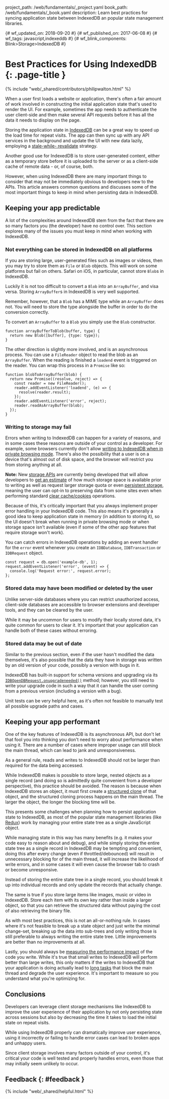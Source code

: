 project_path: /web/fundamentals/_project.yaml book_path: /web/fundamentals/_book.yaml description: Learn best practices for syncing application state between IndexedDB an popular state management libraries.

{# wf_updated_on: 2018-09-20 #} {# wf_published_on: 2017-06-08 #} {# wf_tags: javascript,indexeddb #} {# wf_blink_components: Blink>Storage>IndexedDB #}

# Best Practices for Using IndexedDB {: .page-title }

{% include "web/_shared/contributors/philipwalton.html" %}

When a user first loads a website or application, there's often a fair amount of work involved in constructing the initial application state that's used to render the UI. For example, sometimes the app needs to authenticate the user client-side and then make several API requests before it has all the data it needs to display on the page.

Storing the application state in [IndexedDB](https://developer.mozilla.org/en-US/docs/Web/API/IndexedDB_API) can be a great way to speed up the load time for repeat visits. The app can then sync up with any API services in the background and update the UI with new data lazily, employing a [stale-while- revalidate](https://www.mnot.net/blog/2007/12/12/stale) strategy.

Another good use for IndexedDB is to store user-generated content, either as a temporary store before it is uploaded to the server or as a client-side cache of remote data - or, of course, both.

However, when using IndexedDB there are many important things to consider that may not be immediately obvious to developers new to the APIs. This article answers common questions and discusses some of the most important things to keep in mind when persisting data in IndexedDB.

## Keeping your app predictable

A lot of the complexities around IndexedDB stem from the fact that there are so many factors you (the developer) have no control over. This section explores many of the issues you must keep in mind when working with IndexedDB.

### Not everything can be stored in IndexedDB on all platforms

If you are storing large, user-generated files such as images or videos, then you may try to store them as `File` or `Blob` objects. This will work on some platforms but fail on others. Safari on iOS, in particular, cannot store `Blob`s in IndexedDB.

Luckily it is not too difficult to convert a `Blob` into an `ArrayBuffer`, and visa versa. Storing `ArrayBuffer`s in IndexedDB is very well supported.

Remember, however, that a `Blob` has a MIME type while an `ArrayBuffer` does not. You will need to store the type alongside the buffer in order to do the conversion correctly.

To convert an `ArrayBuffer` to a `Blob` you simply use the `Blob` constructor.

    function arrayBufferToBlob(buffer, type) {
      return new Blob([buffer], {type: type});
    }
    

The other direction is slightly more involved, and is an asynchronous process. You can use a `FileReader` object to read the blob as an `ArrayBuffer`. When the reading is finished a `loadend` event is triggered on the reader. You can wrap this process in a `Promise` like so:

    function blobToArrayBuffer(blob) {
      return new Promise((resolve, reject) => {
        const reader = new FileReader();
        reader.addEventListener('loadend', (e) => {
          resolve(reader.result);
        });
        reader.addEventListener('error', reject);
        reader.readAsArrayBuffer(blob);
      });
    }
    

### Writing to storage may fail

Errors when writing to IndexedDB can happen for a variety of reasons, and in some cases these reasons are outside of your control as a developer. For example, some browsers currently don't allow [writing to IndexedDB when in private browsing mode](https://developer.mozilla.org/en-US/docs/Web/API/IndexedDB_API#Browser_compatibility). There's also the possibility that a user is on a device that's almost out of disk space, and the browser will restrict you from storing anything at all.

<aside>
  <strong>Note:</strong>
  New <a href="https://storage.spec.whatwg.org/">storage APIs</a> are currently
  being developed that will allow developers to <a
  href="https://storage.spec.whatwg.org/#usage-and-quota">get an estimate</a> of
  how much storage space is available prior to writing as well as request larger
  storage quota or even <a
  href="https://storage.spec.whatwg.org/#persistence">persistent storage</a>,
  meaning the user can opt-in to preserving data from some sites even when
  performing standard <a
  href="https://support.google.com/accounts/answer/32050">clear
  cache/cookies</a> operations.
</aside>

Because of this, it's critically important that you always implement proper error handling in your IndexedDB code. This also means it's generally a good idea to keep application state in memory (in addition to storing it), so the UI doesn't break when running in private browsing mode or when storage space isn't available (even if some of the other app features that require storage won't work).

You can catch errors in IndexedDB operations by adding an event handler for the `error` event whenever you create an `IDBDatabase`, `IDBTransaction` or `IDBRequest` object.

    const request = db.open('example-db', 1);
    request.addEventListener('error', (event) => {
      console.log('Request error:', request.error);
    };
    

### Stored data may have been modified or deleted by the user

Unlike server-side databases where you can restrict unauthorized access, client-side databases are accessible to browser extensions and developer tools, and they can be cleared by the user.

While it may be uncommon for users to modify their locally stored data, it's quite common for users to clear it. It's important that your application can handle both of these cases without erroring.

### Stored data may be out of date

Similar to the previous section, even if the user hasn't modified the data themselves, it's also possible that the data they have in storage was written by an old version of your code, possibly a version with bugs in it.

IndexedDB has built-in support for schema versions and upgrading via its [`IDBOpenDBRequest.onupgradeneeded()`](https://developer.mozilla.org/en-US/docs/Web/API/IDBOpenDBRequest/onupgradeneeded) method; however, you still need to write your upgrade code in such a way that it can handle the user coming from a previous version (including a version with a bug).

Unit tests can be very helpful here, as it's often not feasible to manually test all possible upgrade paths and cases.

## Keeping your app performant

One of the key features of IndexedDB is its asynchronous API, but don't let that fool you into thinking you don't need to worry about performance when using it. There are a number of cases where improper usage can still block the main thread, which can lead to jank and unresponsiveness.

As a general rule, reads and writes to IndexedDB should not be larger than required for the data being accessed.

While IndexedDB makes is possible to store large, nested objects as a single record (and doing so is admittedly quite convenient from a developer perspective), this practice should be avoided. The reason is because when IndexedDB stores an object, it must first create a [structured clone](https://developer.mozilla.org/en-US/docs/Web/API/Web_Workers_API/Structured_clone_algorithm) of that object, and the structured cloning process happens on the main thread. The larger the object, the longer the blocking time will be.

This presents some challenges when planning how to persist application state to IndexedDB, as most of the popular state management libraries (like [Redux](http://redux.js.org/)) work by managing your entire state tree as a single JavaScript object.

While managing state in this way has many benefits (e.g. it makes your code easy to reason about and debug), and while simply storing the entire state tree as a single record in IndexedDB may be tempting and convenient, doing this after every change (even if throttled/debounced) will result in unnecessary blocking for of the main thread, it will increase the likelihood of write errors, and in some cases it will even cause the browser tab to crash or become unresponsive.

Instead of storing the entire state tree in a single record, you should break it up into individual records and only update the records that actually change.

The same is true if you store large items like images, music or video in IndexedDB. Store each item with its own key rather than inside a larger object, so that you can retrieve the structured data without paying the cost of also retrieving the binary file.

As with most best practices, this is not an all-or-nothing rule. In cases where it's not feasible to break up a state object and just write the minimal change-set, breaking up the data into sub-trees and only writing those is still preferable to always writing the entire state tree. Little improvements are better than no improvements at all.

Lastly, you should always be [measuring the performance impact](/web/updates/2017/06/user-centric-performance-metrics) of the code you write. While it's true that small writes to IndexedDB will perform better than large writes, this only matters if the writes to IndexedDB that your application is doing actually lead to [long tasks](/web/updates/2017/06/user-centric-performance-metrics#long_tasks) that block the main thread and degrade the user experience. It's important to measure so you understand what you're optimizing for.

## Conclusions

Developers can leverage client storage mechanisms like IndexedDB to improve the user experience of their application by not only persisting state across sessions but also by decreasing the time it takes to load the initial state on repeat visits.

While using IndexedDB properly can dramatically improve user experience, using it incorrectly or failing to handle error cases can lead to broken apps and unhappy users.

Since client storage involves many factors outside of your control, it's critical your code is well tested and properly handles errors, even those that may initially seem unlikely to occur.

## Feedback {: #feedback }

{% include "web/_shared/helpful.html" %}